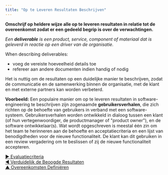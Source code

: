 ```yaml
---
title: "Op te Leveren Resultaten Beschrijven"
---
```



**Omschrijf op heldere wijze alle op te leveren resultaten in relatie tot de overeenkomst zodat er een gedeeld begrip is over de verwachtingen.**

_Een **deliverable** is een product, service, component of materiaal dat is geleverd in reactie op een driver van de organisatie._

When describing deliverables:

- voeg de vereiste hoeveelheid details toe
- refereer aan andere documenten indien handig of nodig

Het is nuttig om de resultaten op een duidelijke manier te beschrijven, zodat de communicatie en de samenwerking binnen de organisatie, met de klant en met externe partners kan worden verbeterd.

**Voorbeeld:** Een populaire manier om op te leveren resultaten in software-engineering te beschrijven zijn zogenaamde **gebruikersverhalen**, die zich richten op de behoefte van gebruikers in verband met een software-systeem. Gebruikersverhalen worden ontwikkeld in dialoog tussen een klant (of hun vertegenwoordiger, de productmanager of "product owner"), en de software ontwikkelaar(s). Wat wordt opgeschreven is meestal één zin om het team te herinneren aan de behoefte en acceptatiecriteria en een lijst van benodigdheden voor de nieuwe functionaliteit. De klant kan dit gebruiken in een review vergadering om te beslissen of zij de nieuwe functionaliteit accepteren.

[&#9654; Evaluatiecriteria](evaluation-criteria.html)<br/>[&#9664; Verduidelijk de Beoogde Resultaten](clarify-intended-outcome.html)<br/>[&#9650; Overeenkomsten Definiëren](defining-agreements.html)

